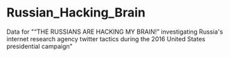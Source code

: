 # Russian_Hacking_Brain
Data for "“THE RUSSIANS ARE HACKING MY BRAIN!” investigating Russia's internet research agency twitter tactics during the 2016 United States presidential campaign" 
